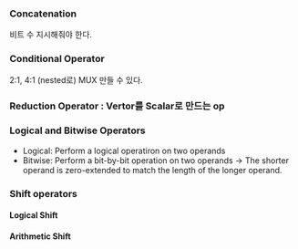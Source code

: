 ### Concatenation

비트 수 지시해줘야 한다.

### Conditional Operator

2:1, 4:1 (nested로) MUX 만들 수 있다.

### Reduction Operator : Vertor를 Scalar로 만드는 op

### Logical and Bitwise Operators
- Logical: Perform a logical operatiron on two operands
- Bitwise: Perform a bit-by-bit operation on two operands
    -> The shorter operand is zero-extended to match the length of the longer operand.

### Shift operators
#### Logical Shift
#### Arithmetic Shift
